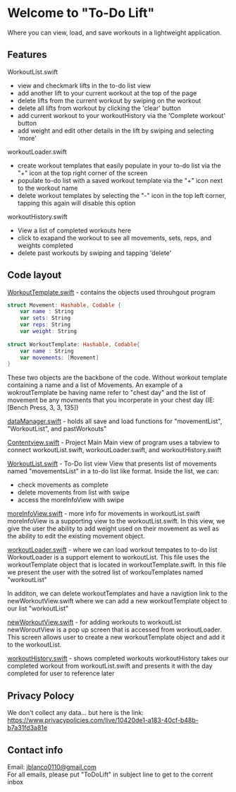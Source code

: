 # Welcome to "To-Do Lift"
Where you can view, load, and save workouts in a lightweight application. 



## Features

WorkoutList.swift
- view and checkmark lifts in the to-do list view
- add another lift to your current workout at the top of the page
- delete lifts from the current workout by swiping on the workout
- delete all lifts from workout by clicking the 'clear' button
- add current workout to your workoutHistory via the 'Complete workout' button
- add weight and edit other details in the lift by swiping and selecting 'more'

workoutLoader.swift
- create workout templates that easily populate in your to-do list via the "+" icon at the top right corner of the screen
- populate to-do list with a saved workout template via the "+" icon next to the workout name
- delete workout templates by selecting the "-" icon in the top left corner, tapping this again will disable this option

workoutHistory.swift
- View a list of completed workouts here
- click to exapand the workout to see all movements, sets, reps, and weights completed
- delete past workouts by swiping and tapping 'delete'

## Code layout

[WorkoutTemplate.swift](https://github.com/JaredBlanco6/WorkoutList/blob/main/WorkoutList/Models/WorkoutTemplate.swift) - contains the objects used throuhgout program
```swift
struct Movement: Hashable, Codable {
    var name : String
    var sets: String
    var reps: String
    var weight: String
    
struct WorkoutTemplate: Hashable, Codable{
    var name : String
    var movements: [Movement]
}
```
These two objects are the backbone of the code. Without workout template containing a name and a list of Movements. 
An example of a wokroutTemplate be having name refer to "chest day" and the list of movement be any movments that you incorperate in your chest day (IE: [Bench Press, 3, 3, 135])

[dataManager.swift](https://github.com/JaredBlanco6/WorkoutList/blob/main/WorkoutList/Models/dataManager.swift) - holds all save and load functions for "movementList", "WorkoutList", and pastWorkouts"

[Contentview.swift](https://github.com/JaredBlanco6/WorkoutList/blob/main/WorkoutList/Views/ContentView.swift) - Project Main
Main view of program uses a tabview to connect workoutList.swift, workoutLoader.swift, and workoutHistory.swift

[WorkoutList.swift](https://github.com/JaredBlanco6/WorkoutList/blob/main/WorkoutList/Views/WorkoutList.swift) - To-Do list view
View that presents list of movements named "movementsList" in a to-do list like format. 
Inside the list, we can:
- check movements as complete
- delete movements from list with swipe
- access the moreInfoView with swipe

[moreInfoView.swift](https://github.com/JaredBlanco6/WorkoutList/blob/main/WorkoutList/Views/moreInfoView.swift) - more info for movements in workoutList.swift
moreInfoView is a supporting view to the workoutList.swift. In this view, we give the user the ability to
add weight used on their movement as well as the ability to edit the existing movement object.

[workoutLoader.swift](https://github.com/JaredBlanco6/WorkoutList/blob/main/WorkoutList/Views/workoutLoader.swift) - where we can load workout tempates to to-do list
WorkoutLoader is a support element to workoutList. This file uses the workoutTemplate object that is located
in workoutTemplate.swift. In this file we present the user with the sotred list of workouTemplates named "workoutList"
 
In additon, we can delete workoutTemplates and have a navigtion link to the newWorkoutView.swift where we can
add a new workoutTemplate object to our list "workoutList"

[newWorkoutView.swift](https://github.com/JaredBlanco6/WorkoutList/blob/main/WorkoutList/Views/newWorkoutView.swift) - for adding workouts to workoutList
newWoroutView is a pop up screen that is accessed from workoutLoader. This screen allows user to create a
new workoutTemplate object and add it to the workoutList.

[workoutHistory.swift](https://github.com/JaredBlanco6/WorkoutList/blob/main/WorkoutList/Views/workoutHistory.swift) - shows completed workouts
workoutHistory takes our completed workout from workoutList.swift and presents it with the day completed
for user to reference later

## Privacy Polocy
We don't collect any data... but here is the link:  
https://www.privacypolicies.com/live/10420de1-a183-40cf-b48b-b7a31fd3a81e

## Contact info
Email: jblanco0110@gmail.com  
For all emails, please put "ToDoLift" in subject line to get to the corrent inbox
